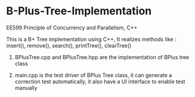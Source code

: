 # B-Plus-Tree-Implementation
EE599 Principle of Concurrency and Parallelism, C++

This is a B+ Tree implementation using C++, It realizes methods like : insert(), remove(), search(), printTree(), clearTree()

1. BPlusTree.cpp and BPlusTree.hpp are the implementation of BPlus tree class

2. main.cpp is the test driver of BPlus Tree class, it can generate a correction test automatically, it also have a UI interface to enable test manually
